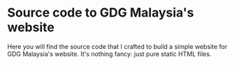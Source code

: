 # Source code to GDG Malaysia's website

Here you will find the source code that I crafted to build a simple website for GDG Malaysia's website. It's nothing fancy: just pure static HTML files.